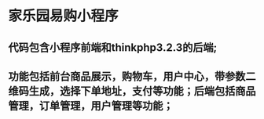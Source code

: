 # 家乐园易购小程序

## 代码包含小程序前端和thinkphp3.2.3的后端;
## 功能包括前台商品展示，购物车，用户中心，带参数二维码生成，选择下单地址，支付等功能；后端包括商品管理，订单管理，用户管理等功能；
